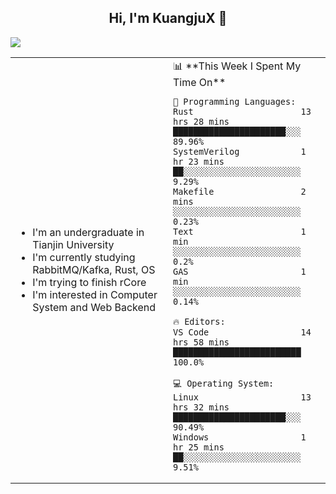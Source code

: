<h2 align="center"> Hi, I'm KuangjuX 👋 </h2>
<p><img src="https://w.wallhaven.cc/full/nz/wallhaven-nz1e8j.jpg"></p>
<table>
    <tr>
        <td valign="center" width="50%">
            <ul>
                <li>I'm an undergraduate in Tianjin University</li>
                <li>I'm currently studying RabbitMQ/Kafka, Rust, OS</li>
                <li>I'm trying to finish rCore</li>
                <li>I'm interested in Computer System and Web Backend</li>
            </ul>
        </td>
       <td valign="top" width="50%">
<!--START_SECTION:waka-->
📊 **This Week I Spent My Time On** 

```text
💬 Programming Languages: 
Rust                     13 hrs 28 mins      ██████████████████████░░░   89.96% 
SystemVerilog            1 hr 23 mins        ██░░░░░░░░░░░░░░░░░░░░░░░   9.29% 
Makefile                 2 mins              ░░░░░░░░░░░░░░░░░░░░░░░░░   0.23% 
Text                     1 min               ░░░░░░░░░░░░░░░░░░░░░░░░░   0.2% 
GAS                      1 min               ░░░░░░░░░░░░░░░░░░░░░░░░░   0.14%

🔥 Editors: 
VS Code                  14 hrs 58 mins      █████████████████████████   100.0%

💻 Operating System: 
Linux                    13 hrs 32 mins      ██████████████████████░░░   90.49% 
Windows                  1 hr 25 mins        ██░░░░░░░░░░░░░░░░░░░░░░░   9.51%

```


<!--END_SECTION:waka-->
</td></tr>
</table>

